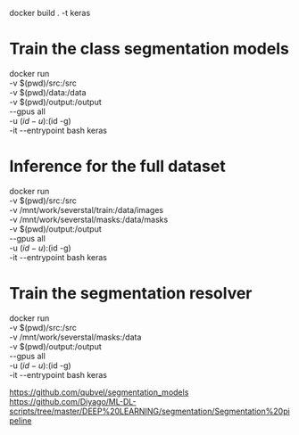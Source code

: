 docker build . -t keras

# Train the class segmentation models
docker run \
    -v $(pwd)/src:/src \
    -v $(pwd)/data:/data \
    -v $(pwd)/output:/output \
    --gpus all \
    -u $(id -u):$(id -g) \
    -it --entrypoint bash keras

# Inference for the full dataset
docker run \
    -v $(pwd)/src:/src \
    -v /mnt/work/severstal/train:/data/images \
    -v /mnt/work/severstal/masks:/data/masks \
    -v $(pwd)/output:/output \
    --gpus all \
    -u $(id -u):$(id -g) \
    -it --entrypoint bash keras


# Train the segmentation resolver
docker run \
    -v $(pwd)/src:/src \
    -v /mnt/work/severstal/masks:/data \
    -v $(pwd)/output:/output \
    --gpus all \
    -u $(id -u):$(id -g) \
    -it --entrypoint bash keras

https://github.com/qubvel/segmentation_models
https://github.com/Diyago/ML-DL-scripts/tree/master/DEEP%20LEARNING/segmentation/Segmentation%20pipeline

